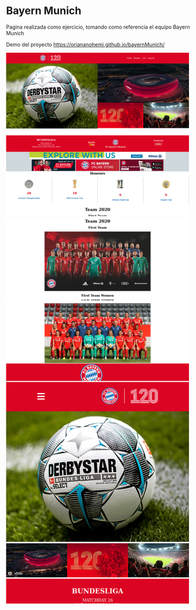 # Bayern Munich

Pagina realizada como ejercicio, tomando como referencia el equipo Bayern Munich

Demo del proyecto https://oriananohemi.github.io/bayernMunich/

<img width=500 src="./img/Screen Shot 2020-08-30 at 12.14.09.png">
<img width=500 src="./img/Screen Shot 2020-08-30 at 12.14.26.png">
<img width=500 src="./img/Screen Shot 2020-08-30 at 12.14.31.png">
<img width=500 src="./img/Screen Shot 2020-08-30 at 12.14.36.png">
<img width=500 src="./img/Screen Shot 2020-08-30 at 12.15.58.png">
